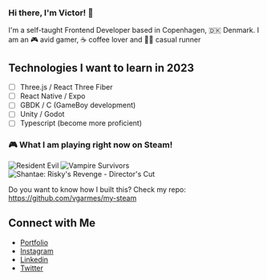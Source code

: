 ### Hi there, I'm Victor! 👋

I'm a self-taught Frontend Developer based in Copenhagen, 🇩🇰 Denmark. I am an 🎮 avid gamer, ☕️ coffee lover and 🏃🏻 casual runner

## Technologies I want to learn in 2023

- [ ] Three.js / React Three Fiber
- [ ] React Native / Expo
- [ ] GBDK / C (GameBoy development)
- [ ] Unity / Godot
- [ ] Typescript (become more proficient)

### 🎮 What I am playing right now on Steam!

<a href="https://steamcommunity.com/app/304240" target="_blank" style="text-decoration:none;">
    <img src="https://cdn.akamai.steamstatic.com/steam/apps/304240/capsule_231x87.jpg"} alt="Resident Evil" />
  </a><a href="https://steamcommunity.com/app/1794680" target="_blank" style="text-decoration:none;">
    <img src="https://cdn.akamai.steamstatic.com/steam/apps/1794680/capsule_231x87.jpg"} alt="Vampire Survivors" />
  </a><a href="https://steamcommunity.com/app/277890" target="_blank" style="text-decoration:none;">
    <img src="https://cdn.akamai.steamstatic.com/steam/apps/277890/capsule_231x87.jpg"} alt="Shantae: Risky's Revenge - Director's Cut" />
  </a>

Do you want to know how I built this? Check my repo: https://github.com/vgarmes/my-steam

## Connect with Me

- [Portfolio](https://vgarmes.github.io/portfolio/) <br/>
- [Instagram](https://www.instagram.com/vgmestre) <br/>
- [Linkedin](https://www.linkedin.com/in/vgmestre/) <br/>
- [Twitter](https://twitter.com/vgmestre) <br/>
